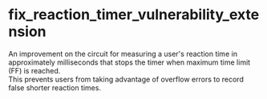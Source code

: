 # fix_reaction_timer_vulnerability_extension
An improvement on the circuit for measuring a user's reaction time in approximately milliseconds that stops the timer
when maximum time limit (FF) is reached.  
This prevents users from taking advantage of overflow errors to record false shorter reaction times.